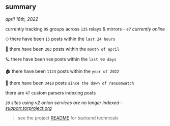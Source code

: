 
## summary
_april 16th, 2022_

currently tracking `95` groups across `135` relays & mirrors - _`47` currently online_

⏲ there have been `15` posts within the `last 24 hours`

🦈 there have been `203` posts within the `month of april`

🪐 there have been `960` posts within the `last 90 days`

🏚 there have been `1124` posts within the `year of 2022`

🦕 there have been `3410` posts `since the dawn of ransomwatch`

there are `47` custom parsers indexing posts

_`20` sites using v2 onion services are no longer indexed - [support.torproject.org](https://support.torproject.org/onionservices/v2-deprecation/)_

> see the project [README](https://github.com/thetanz/ransomwatch#ransomwatch--) for backend technicals
